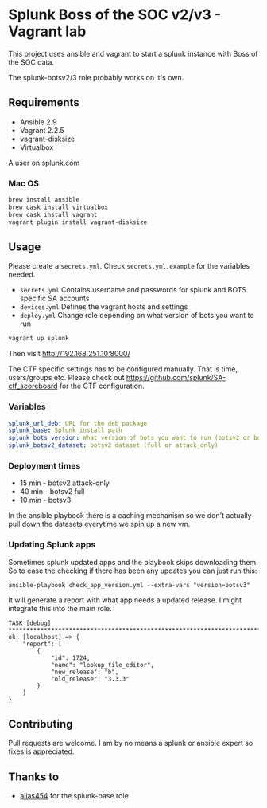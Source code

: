 # Splunk Boss of the SOC v2/v3 - Vagrant lab

This project uses ansible and vagrant to start a splunk instance with Boss of
the SOC data.

The splunk-botsv2/3 role probably works on it's own.

## Requirements

- Ansible 2.9
- Vagrant 2.2.5
- vagrant-disksize
- Virtualbox

A user on splunk.com

### Mac OS

```bash
brew install ansible
brew cask install virtualbox
brew cask install vagrant
vagrant plugin install vagrant-disksize

```

## Usage

Please create a `secrets.yml`. Check `secrets.yml.example` for the variables needed.

- `secrets.yml` Contains username and passwords for splunk and BOTS specific SA accounts
- `devices.yml` Defines the vagrant hosts and settings
- `deploy.yml`  Change role depending on what version of bots you want to run

```bash
vagrant up splunk
```

Then visit <http://192.168.251.10:8000/>

The CTF specific settings has to be configured manually. That is time, users/groups etc.
Please check out <https://github.com/splunk/SA-ctf_scoreboard> for the CTF configuration.

### Variables

```yaml
splunk_url_deb: URL for the deb package
splunk_base: Splunk install path
splunk_bots_version: What version of bots you want to run (botsv2 or botsv3)
splunk_botsv2_dataset: botsv2 dataset (full or attack_only)
```

### Deployment times

- 15 min - botsv2 attack-only
- 40 min - botsv2 full
- 10 min - botsv3

In the ansible playbook there is a caching mechanism so we don't actually pull
down the datasets everytime we spin up a new vm.

### Updating Splunk apps

Sometimes splunk updated apps and the playbook skips downloading them. So to ease the checking if there has been any updates you can just run this:

```
ansible-playbook check_app_version.yml --extra-vars "version=botsv3"
```
It will generate a report with what app needs a updated release. I might integrate this into the main role.

```
TASK [debug] ******************************************************************************************
ok: [localhost] => {
    "report": [
        {
            "id": 1724,
            "name": "lookup_file_editor",
            "new_release": "b",
            "old_release": "3.3.3"
        }
    ]
}
```



## Contributing

Pull requests are welcome.
I am by no means a splunk or ansible expert so fixes is appreciated.

## Thanks to

- [alias454](https://github.com/alias454/ansible-splunk-playbook) for the splunk-base role

